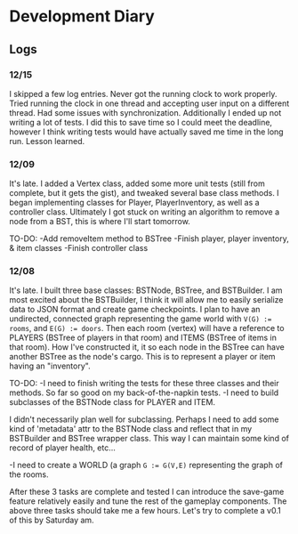 # Development Diary

## Logs
### 12/15
I skipped a few log entries. Never got the running clock to work properly. Tried running the clock in one thread and accepting user input on a different thread. Had some issues with synchronization. Additionally I ended up not writing a lot of tests. I did this to save time so I could meet the deadline, however I think writing tests would have actually saved me time in the long run. Lesson learned.

### 12/09
It's late. I added a Vertex class, added some more unit tests (still from complete, but it gets the gist), and tweaked 
several base class methods. I began implementing classes for Player, PlayerInventory, as well as a controller class. 
Ultimately I got stuck on writing an algorithm to remove a node from a BST, this is where I'll start tomorrow.

TO-DO:
-Add removeItem method to BSTree
-Finish player, player inventory, & item classes
-Finish controller class

### 12/08
It's late. I built three base classes: BSTNode, BSTree, and BSTBuilder. I am most excited about the BSTBuilder, I think
it will allow me to easily serialize data to JSON format and create game checkpoints. I plan to have an undirected, connected graph representing the game world with ```V(G) := rooms```, and ```E(G) := doors```. Then each room (vertex) will have a 
reference to PLAYERS (BSTree of players in that room) and ITEMS (BSTree of items in that room). How I've constructed it, it
so each node in the BSTree can have another BSTree as the node's cargo. This is to represent a player or item having an "inventory". 

TO-DO:
-I need to finish writing the tests for these three classes and their methods. So far so good on my back-of-the-napkin tests.
-I need to build subclasses of the BSTNode class for PLAYER and ITEM.

I didn't necessarily plan well for subclassing. Perhaps I need to add some kind of 'metadata' attr to the BSTNode class and
reflect that in my BSTBuilder and BSTree wrapper class. This way I can maintain some kind of record of player health, etc...

-I need to create a WORLD (a graph ```G := G(V,E)``` representing the graph of the rooms.

After these 3 tasks are complete and tested I can introduce the save-game feature relatively easily and tune the rest of the
gameplay components. The above three tasks should take me a few hours. Let's try to complete a v0.1 of this by Saturday am.
